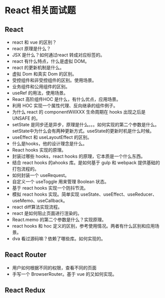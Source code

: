 # React 相关面试题

## React

- react 和 vue 的区别？
- react 原理是什么？
- JSX 是什么？如何通过react 转成对应标签的。
- react 有什么特点，什么是虚拟 DOM。
- react 的更新机制是什么。
- 虚拟 Dom 和真实 Dom 的区别。
- 受控组件和非受控组件的区别。使用场景。
- 业务组件和公用组件的区别。
- useRef 的用法，使用场景。
- React 高阶组件HOC 是什么，有什么优点，应用场景。
- 利用 HOC 实现一个属性代理、反向继承的组件例子。
- 为什么 react 的 componentWillXXX 生命周期在 hooks 出现之后是 UNSAFE 的。
- setState 是同步还是异步，原理是什么。。。如何实现的第二个参数是什么。setState中为什么会有两种更新方式。useState的更新时机是什么时候。
- useEffect 和 useLayoutEffect 的区别。
- 什么是hooks，他的设计理念是什么。
- React hooks 实现的原理。
- 封装过哪些 hooks，react hooks 的原理，它本质是一个什么东西。
- 结合 react hooks 的ahooks 库。是如何基于 gulp 和 webpack 提供基础的打包流程的。
- 如何封装一个 useRequest。
- 自定义一个 useToggle 用来管理 Boolean 状态。
- 基于 react hooks 实现一个防抖节流。
- 模拟 react hooks 实现。简单实现 useState、useEffect、useReducer、useMemo、useCallback。
- react diff算法实现流程。
- react 是如何阻止页面进行渲染的。
- React.memo 的第二个参数是什么？实现原理。
- react hooks 和 hoc 定义的区别，参考使用情况。两者有什么区别和应用场景。
- dva 看过源码嘛？依赖了哪些库。如何实现的。






## React Router
- 用户如何根据不同的权限，查看不同的页面
- 手写一个 BrowserRouter。基于 vue 的又如何实现。




## React Redux




